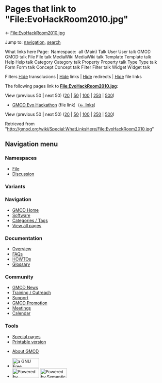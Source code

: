 <div id="mw-page-base" class="noprint">

</div>

<div id="mw-head-base" class="noprint">

</div>

<div id="content" class="mw-body" role="main">

<span id="top"></span>

<div id="mw-js-message" style="display:none;">

</div>



# <span dir="auto">Pages that link to "File:EvoHackRoom2010.jpg"</span>

<div id="bodyContent">

<div id="contentSub">

←
[File:EvoHackRoom2010.jpg](/wiki/File:EvoHackRoom2010.jpg "File:EvoHackRoom2010.jpg")

</div>

<div id="jump-to-nav" class="mw-jump">

Jump to: [navigation](#mw-navigation), [search](#p-search)

</div>

<div id="mw-content-text">

What links here Page:  Namespace:  all (Main) Talk User User talk GMOD
GMOD talk File File talk MediaWiki MediaWiki talk Template Template talk
Help Help talk Category Category talk Property Property talk Type Type
talk Form Form talk Concept Concept talk Filter Filter talk Widget
Widget talk

Filters
[Hide](/mediawiki/index.php?title=Special:WhatLinksHere/File:EvoHackRoom2010.jpg&hidetrans=1 "Special:WhatLinksHere/File:EvoHackRoom2010.jpg")
transclusions \|
[Hide](/mediawiki/index.php?title=Special:WhatLinksHere/File:EvoHackRoom2010.jpg&hidelinks=1 "Special:WhatLinksHere/File:EvoHackRoom2010.jpg")
links \|
[Hide](/mediawiki/index.php?title=Special:WhatLinksHere/File:EvoHackRoom2010.jpg&hideredirs=1 "Special:WhatLinksHere/File:EvoHackRoom2010.jpg")
redirects \|
[Hide](/mediawiki/index.php?title=Special:WhatLinksHere/File:EvoHackRoom2010.jpg&hideimages=1 "Special:WhatLinksHere/File:EvoHackRoom2010.jpg")
file links

The following pages link to
**[File:EvoHackRoom2010.jpg](/wiki/File:EvoHackRoom2010.jpg "File:EvoHackRoom2010.jpg")**:

View (previous 50 \| next 50)
([20](/mediawiki/index.php?title=Special:WhatLinksHere/File:EvoHackRoom2010.jpg&limit=20 "Special:WhatLinksHere/File:EvoHackRoom2010.jpg")
\|
[50](/mediawiki/index.php?title=Special:WhatLinksHere/File:EvoHackRoom2010.jpg&limit=50 "Special:WhatLinksHere/File:EvoHackRoom2010.jpg")
\|
[100](/mediawiki/index.php?title=Special:WhatLinksHere/File:EvoHackRoom2010.jpg&limit=100 "Special:WhatLinksHere/File:EvoHackRoom2010.jpg")
\|
[250](/mediawiki/index.php?title=Special:WhatLinksHere/File:EvoHackRoom2010.jpg&limit=250 "Special:WhatLinksHere/File:EvoHackRoom2010.jpg")
\|
[500](/mediawiki/index.php?title=Special:WhatLinksHere/File:EvoHackRoom2010.jpg&limit=500 "Special:WhatLinksHere/File:EvoHackRoom2010.jpg"))

- [GMOD Evo Hackathon](/wiki/GMOD_Evo_Hackathon "GMOD Evo Hackathon")
  (file link) ‎ <span class="mw-whatlinkshere-tools">([←
  links](/mediawiki/index.php?title=Special:WhatLinksHere&target=GMOD+Evo+Hackathon "Special:WhatLinksHere"))</span>

View (previous 50 \| next 50)
([20](/mediawiki/index.php?title=Special:WhatLinksHere/File:EvoHackRoom2010.jpg&limit=20 "Special:WhatLinksHere/File:EvoHackRoom2010.jpg")
\|
[50](/mediawiki/index.php?title=Special:WhatLinksHere/File:EvoHackRoom2010.jpg&limit=50 "Special:WhatLinksHere/File:EvoHackRoom2010.jpg")
\|
[100](/mediawiki/index.php?title=Special:WhatLinksHere/File:EvoHackRoom2010.jpg&limit=100 "Special:WhatLinksHere/File:EvoHackRoom2010.jpg")
\|
[250](/mediawiki/index.php?title=Special:WhatLinksHere/File:EvoHackRoom2010.jpg&limit=250 "Special:WhatLinksHere/File:EvoHackRoom2010.jpg")
\|
[500](/mediawiki/index.php?title=Special:WhatLinksHere/File:EvoHackRoom2010.jpg&limit=500 "Special:WhatLinksHere/File:EvoHackRoom2010.jpg"))

</div>

<div class="printfooter">

Retrieved from
"<http://gmod.org/wiki/Special:WhatLinksHere/File:EvoHackRoom2010.jpg>"

</div>

<div id="catlinks" class="catlinks catlinks-allhidden">

</div>

<div class="visualClear">

</div>

</div>

</div>

<div id="mw-navigation">

## Navigation menu

<div id="mw-head">



<div id="left-navigation">

<div id="p-namespaces" class="vectorTabs" role="navigation"
aria-labelledby="p-namespaces-label">

### Namespaces

- <span id="ca-nstab-image"><a href="/wiki/File:EvoHackRoom2010.jpg" accesskey="c"
  title="View the file page [c]">File</a></span>
- <span id="ca-talk"><a
  href="/mediawiki/index.php?title=File_talk:EvoHackRoom2010.jpg&amp;action=edit&amp;redlink=1"
  accesskey="t"
  title="Discussion about the content page [t]">Discussion</a></span>

</div>

<div id="p-variants" class="vectorMenu emptyPortlet" role="navigation"
aria-labelledby="p-variants-label">

### 

### Variants[](#)

<div class="menu">

</div>

</div>

</div>

<div id="right-navigation">





</div>



</div>

</div>

</div>

<div id="mw-panel">

<div id="p-logo" role="banner">

<a href="/wiki/Main_Page"
style="background-image: url(http://gmod.org/images/GMOD-cogs.png);"
title="Visit the main page"></a>

</div>

<div id="p-Navigation" class="portal" role="navigation"
aria-labelledby="p-Navigation-label">

### Navigation

<div class="body">

- <span id="n-GMOD-Home">[GMOD Home](/wiki/Main_Page)</span>
- <span id="n-Software">[Software](/wiki/GMOD_Components)</span>
- <span id="n-Categories-.2F-Tags">[Categories /
  Tags](/wiki/Categories)</span>
- <span id="n-View-all-pages">[View all
  pages](/wiki/Special:AllPages)</span>

</div>

</div>

<div id="p-Documentation" class="portal" role="navigation"
aria-labelledby="p-Documentation-label">

### Documentation

<div class="body">

- <span id="n-Overview">[Overview](/wiki/Overview)</span>
- <span id="n-FAQs">[FAQs](/wiki/Category:FAQ)</span>
- <span id="n-HOWTOs">[HOWTOs](/wiki/Category:HOWTO)</span>
- <span id="n-Glossary">[Glossary](/wiki/Glossary)</span>

</div>

</div>

<div id="p-Community" class="portal" role="navigation"
aria-labelledby="p-Community-label">

### Community

<div class="body">

- <span id="n-GMOD-News">[GMOD News](/wiki/GMOD_News)</span>
- <span id="n-Training-.2F-Outreach">[Training /
  Outreach](/wiki/Training_and_Outreach)</span>
- <span id="n-Support">[Support](/wiki/Support)</span>
- <span id="n-GMOD-Promotion">[GMOD
  Promotion](/wiki/GMOD_Promotion)</span>
- <span id="n-Meetings">[Meetings](/wiki/Meetings)</span>
- <span id="n-Calendar">[Calendar](/wiki/Calendar)</span>

</div>

</div>

<div id="p-tb" class="portal" role="navigation"
aria-labelledby="p-tb-label">

### Tools

<div class="body">

- <span id="t-specialpages"><a href="/wiki/Special:SpecialPages" accesskey="q"
  title="A list of all special pages [q]">Special pages</a></span>
- <span id="t-print"><a
  href="/mediawiki/index.php?title=Special:WhatLinksHere/File:EvoHackRoom2010.jpg&amp;printable=yes"
  rel="alternate" accesskey="p"
  title="Printable version of this page [p]">Printable version</a></span>

</div>

</div>

</div>

</div>

<div id="footer" role="contentinfo">

- <span id="footer-places-about">[About
  GMOD](/wiki/GMOD:About "GMOD:About")</span>

<!-- -->

- <span id="footer-copyrightico">[<img src="http://www.gnu.org/graphics/gfdl-logo-small.png" width="88"
  height="31" alt="a GNU Free Documentation License" />](http://www.gnu.org/licenses/fdl-1.3.html)</span>
- <span id="footer-poweredbyico">[<img src="/mediawiki/skins/common/images/poweredby_mediawiki_88x31.png"
  width="88" height="31" alt="Powered by MediaWiki" />](//www.mediawiki.org/)
  [<img
  src="/mediawiki/extensions/SemanticMediaWiki/includes/../resources/images/smw_button.png"
  width="88" height="31" alt="Powered by Semantic MediaWiki" />](https://www.semantic-mediawiki.org/wiki/Semantic_MediaWiki)</span>

<div style="clear:both">

</div>

</div>
